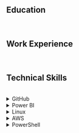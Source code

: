 <h2>Education</h2><br>
<h2>Work Experience</h2><br>
<h2>Technical Skills</h2><br>
<details>
  <summary>GitHub</summary><br>
  <details>
    <summary>First Day on GitHub</summary><br>
    <ul>
      <li><b>Introduction to GitHub:</b> This went over the basics of GitHub. I assigned myself to an issue, and went through processes like creating branches and pull requests, and merging those pull requests.</li>
      <li><b>Communication using Markdown:</b> With the help of this section, I used Markdown formatting to create lists, add headings, include images and links, and apply emphasis to text.</li>
      <li><b>Uploading Your Project to GitHub:</b> For this last section of my first day I prepared a project and uploaded it to a private repository.</li>
    </ul>
   </details>
  <details>
    <summary>First Week on GitHub</summary><br>
    <ul>
      <li><b>GitHub Pages:</b> In this section I created a GitHub Pages site and customized it with blogs and other items using pull requests.</li>
      <li><b>Reviewing pull requests:</b> As part of this module I assigned myself to, commented on, and merged various pull requests, including looking at reviews and applying suggestions.</li>
      <li><b>Managing merge conflicts:</b> In this section I created conflicts and merged pull requests once those conflicts were resolved.</li>
      <li><b>Securing your workflows:</b> For this last section I enabled repository settings and updated the dependcy in order to secure my workflow.</li>
    </ul>
  </details><br>
</details>

<details>
  <summary>Power BI</summary><br>
  <details>
    <summary>Analyzing and Visualizing Data with Power BI</summary><br>
    This is a copy of the syllabus for my Power BI course:<br>
    <img src="EdxCourse.jpeg" alt="Power BI Syllabus"><br><br>

    Here's a breakdown of each chapter:
    <ul>
      <li><b>Introduction:</b> This provided an overview of how Power BI works, including the tools and community that are available for support.</li>
      <li><b>Power BI Desktop Data Transformations:</b> This chapter was about learning to handle data using Power BI Desktop. Specifically I practiced importing data from databases or other sources, editing for certain data types, transforming columns, and pulling only certain data using query parameters.</li>
      <li><b>Power BI Desktop Modeling:</b> In this module I learned about how to manipulate data in the Power BI Desktop. This included creating new calculated columns or measures, filtering data, and learning about how to create and manipulate new data within the application.</li>
      <li><b>Power BI Desktop Visualization:</b> For this section I created and worked with various visualizations including pie charts, treemaps, slicers, maps, waterfalls, scatter plots, gauges, and other elements.</li>
      <li><b>Power BI Service:</b> This section focused on creating and sharing dashboards. Skills I gained included learning how to pin and arrange different elements into a dashboard and publishing that dashboard to the web.</li>
      <li><b>Working with Excel:</b> This module helped to teach me about how Excel and Power BI work together. This included importing Excel data into Power BI, analyzing that data, and being able to pin data directly from Excel into Power BI.</li>
      <li><b>Direct Connectivity:</b> This chapter was about using Power BI to connect to other data sources and extract data to analyze from them. As part of this section, I connected to a SQL database and used data from there to create visualizations and reports.</li>
      <li><b>Developer API:</b> In this chapter I learned that Power BI can integrate with other applications to pull data and create custom visualizations. Specifically, I downloaded visuals such as Sunburst or Radar for this purpose.</li>
      <li><b>Mobile App:</b> In this last module I learned about mobile access to Power BI, and learned how to modify reports and dashboards to be viewed on a mobile device.</li>
    </ul>
  </details>
  <details>
    <summary>Example Dashboard</summary><br>
    As part of my Power BI training I created an example dashboard using the <a href="https://docs.microsoft.com/en-us/power-bi/sample-retail-analysis">Retail Analysis</a> sample dataset from Microsoft. A video of me explaining my dashboard can be found <a href="https://youtu.be/M_BMv8Bf7pQ">here</a>.<br><br>
    My dashboard was creating using data collected from a retail business with two chains. My analyses mostly focused on sales or profit, and I also included one section focusing on business by geographic location and one section comparing newer stores to previously existing stores. <br><br>
    <img src= "Dashboard1.png" alt="Power BI Dashboard"><br>
    <img src= "Dashboard2.png" alt="Power BI Dashboard"><br><br>
    <img src= "Dashboard3.png" alt="Power BI Dashboard"><br><br>
    <img src= "Dashboard4.png" alt="Power BI Dashboard"><br>
  </details><br>
</details>

<details>
  <summary>Linux</summary><br>
  <details>
    <summary>The Linux Community and a Career in Open Source</summary><br>
    <ul>
      <li><b>Linux Evolution and Popular Operating Systems: </b>Gained an understanding of distributions in the Linux operating system and learned about popoular distributions. I also looked at embedded systems and learned more about how Linux has empowered computer workloads in the cloud. Finally, I used the command line to connect to a remote server using SSH, and ran some simple commands such as whoami, ls, pwd, last, uptime, and man.</li>
      <li><b>Major Open-Source Applications: </b>For this section I learned more about open-source applications that use Linux, including browsers, email clients and office applications. We also learned about Linux server applications such as Apache, MySQL and NGINX in addition to a few scripting languages. Lastly we talked about package management, and installed RPM and DEB packages on a remote server. </li>
      <li><b>Open-Source Software and Licensing: </b>This section expanded upon what it means for something to be open source and the different types of open-source licenses that exist.</li>
      <li><b>ICT Skills and Working in Linux: </b>Learned about using a Linux desktop in terms of configuration, web usage, and privacy.I also learned more about accessing the command line by setting up an SSH connection to a remote host via my local macOS terminal, and used commands to determine which distribution I was running.</li>
    </ul>
  </details>
  <details>
    <summary>Finding Your Way on a Linux System</summary><br>
    <ul>
      <li><b>Command Line Basics: </b>Navigating the command line with commands such as pwd, cd, w, and last; setting, locating, and using variables; and how to properly use quotations or other syntax.</li>
      <li><b>Using the Command Line to Get Help: </b>Accessing documentation such as man or info pages to learn more about a commmand or file. </li>
      <li><b>Using Directories and Listing Files: </b>Learning about the Linux filesystem hierarcy in addition to moving around teh filesystem or between directories. Also learned about hidden files, a user's home directory, and absolute and relative paths.</li>
      <li><b>Creating, Moving, and Deleting Files: </b>Learned how to create, move, and delete files and directories. Also looked at how globbing can be used to search for or select certain files or directories.</li>
    </ul>
  </details>
  <details>
    <summary>The Power of the Command Line</summary><br>
    <ul>
      <li><b>Archiving Files on the Command Line: </b>Creating an archive using the command line, and then adding or extracting files from an archive. Also used compression to reduce file sizes.</li>
      <li><b>Searching and Extracting Data from Files: </b>Looked at command line pipes, regular expressions, and using I/O redirection to create files from a command or to read input into a command from a file.</li>
      <li><b>Turning Commands into a Script: </b>Learned about basic shell scripting and common text editors nano and vim.</li>
    </ul>
   </details>
   <details>
    <summary>The Linux Operating System</summary><br>
    <ul>
      <li><b>Choosing an Operating System: </b>Observed the differences between Windows, OS X, and Linux. We also examined the distribution lifecycle to help understand how to a Linux distribution for a specific use case.</li>
      <li><b>Understanding Computer Hardware: </b>Worked to understand how hardware components such as the processor, the motherboard, data storage, and memory work together with the help of drivers. Also used commands including, df, lscpu, lshw, dmidecode, and free to get more information about the hardware.</li>
      <li><b>Where Data is Stored: </b>Knowing where configuration data is stored and where to find process data, in addition to using kernel message to troubleshoot hardware device issues. Also learned about logs and the curl command as a method to find more information or troubleshoot.</li>
      <li><b>Your Computer on the Network: </b>Gained a general understanding of networks, routers, and the internet; how data moves through the network, and how Linux operates on the network. Used DNS configuration and examined network settings using commands such as ipconfig.</li>
    </ul>
   </details>
   <details>
    <summary>Security and File Permissions</summary><br>
    <ul>
      <li><b>Basic Security and Identifying User Types: </b>Compared root and standard users and used the sudo command to elevate permissions for standard users. Also compared standard users to system or service users. </li>
      <li><b>Creating Users and Groups: </b>Learned more about how to manage a Linux system by creating or modifying users and groups. Also looked at user IDs in the Linux operating system and used the command line to determine UID and GID schemes.</li>
      <li><b>Managing File Permissions and Ownership: </b>Modified ownership and modes of files and directories to restrict access to those items.</li>
      <li><b>Special Directories and Files: </b>Created temporary files and looked at the differences between directories depending on file holding needs. Also used symbolic links to reference files or directories, and learned how to work with those when filenames change.</li>
    </ul>
   </details>
   <details>
    <summary>Linux Certification</summary><br>
    <img src= "doc.png" alt="Linux Certification"><br>
   </details>
   <details>
     <summary>Algo VPN with Digital Ocean</summary><br>
    After completing my Linux Essentials training, I used Ubuntu via VirtualBox to set up an Algo VPN with Digital Ocean. I also used WireGuard to activate and deactivate the VPN. The following image shows my IP address before activating the VPN, and then after. You can see that the IP address in the second image matches the IP address shown for my Digital Ocean droplet.<br><br>
    <img src="vpn_proof.png"><br>
  </details><br>
</details>
  
<details>
  <summary>AWS</summary><br>
    <details>
    <summary>Managing AWS Access with Users, Groups, and Roles</summary><br>
    Covered AWS Identity and Access Management or IAM, and learned how to set up and configure users, groups, roles, and policies in order to control who has access to AWS resources.<br><br>
    </details>
  <details>
    <summary>Networking Services and Connectivity</summary><br>
    Learned about how AWS operates as a global system with worldwide infrastructure. Also covered Virtual Private Clouds, or VPCs, and created a basic VPC which included configuring internet gateways, routing tables, network access control lists, and establishing subnets across multiple Availability Zones.<br><br>
    </details>
    <details>
    <summary>Compute Services</summary><br>
    For this section I configured a Linux EC2 (Elastic Cloud Compute) instance, which I continued to from my Mac terminal via SSH. Configuring this instance included setting up security rules for inbound and outbound traffic. I also learned how to connect to a Windows EC2 instance using Putty.<br><br>
    </details>
    <details>
    <summary>Storage Services</summary><br>
    This section covered Amazon S3, or Amazon Simple Storage Service. I learned about the different storage classes that are available depending on user needs, and created both public and private Amazon S3 buckets to store folders and objects in. I also enabled versions to ensure that various versions of the same bucket would be available. Finally, I created a basic Amazon S3 Lifecycle Policy to control how long an object stays in a specific storage class.<br><br>
    </details>
    <details>
    <summary>Database Services</summary><br>
    In this section I learned about the database services AWS offers such as Amazon RDS (Relational Database Services) and DynamoDB. As part of a lab I created a MySQL compatible Aurora RDS Database. This process included verifying security groups, network access control lists, and route tables to allow for communication between a private and public subnet, and creating a EC2 instance in order to connect to the RDS database.<br><br>
    </details>
    <details>
    <summary>Monitoring, Alerts, and Notifications</summary><br>
    This section worked with with Amazon SNS, or Simple Notification Service, and I learned how Amazon SNS can be used to push messages out from publishers to subscribers. I also learned about AWS management tools, namely CloudWatch, which can be used to monitor elements within an AWS account. As part of a lab, I created a new SNS topic, and then created a CloudWatch Events rule to prompt that topic and provide an email notification whenever there was a state change to an EC2 instance. This section also discussed CloudTrail for the purpose of tracking actions on an AWS account.<br><br>
    </details>
    <details>
    <summary>Load Balancing, Elasticity, and Scalability</summary><br>
    This section touched on Amazon's Electric Load Balancer (ELB) which can be applied to evenly distribute traffic between EC2 instances, Auto Scaling, which can be used to increase or reduce the number of EC2 instances needed, and Route 53, which is a cloud Domain Name System service. As part of a lab I created and configured an application load balancer, including creating an auto scaling group using my own launch configuration, which I tested with an alias record. <br><br>
    </details>
    <details>
    <summary>Serverless Compute</summary><br>
    This section covered Lambda, which lets you run code without having to manage or configure servers. As part of this training, I created a basic Lambda function used to shut down an EC2 instance.<br><br>
    </details>
    <details>
    <summary>AWS Certification</summary><br>
    <img src= "awscert.png" alt="AWS Certification"><br>
   </details>
   <details>
    <summary>Algo VPN and OpenVPN with AWS</summary><br>
    After completing the AWS Essentials training, I set up an EC2 instance on AWS and used that to run a VPN using both Algo VPN and OpenVPN.<br><br>
    <img src= "awsalgo.png" alt="AWS Algo VPN"><br>
    <img src= "awsopenvpn.PNG" alt="AWS OpenVPN"><br>
   </details><br>
 </details>

<details>
  <summary>PowerShell</summary><br>
    <details>
    <summary>Discovery and Getting Help</summary><br>
    For this first training segment, I learned how Linux skills can transfer into PowerShell. Like with Linux, PowerShell allows you to search for different commands, or cmdlets, using commands like "get-help," so there is no need to memorize the thousands of commands that exist. You can also modify "get-help" with commands like "-Detailed" or "-ShowWindow," which provides you more information and examples of how different cmdlets work. Finally, we learned about cmdlet syntax and how to use parameteres and arguments<br><br>
    </details>
    <details>
    <summary>Extending Your Capabilities with PowerShell</summary><br>
    In this section I learned about using snap-ins and modules in PowerShell. This included learning how to find and install different modules using methods such as dynamic importing, in addition to looking for modules using Microsoft repositories or a local repository. <br><br>
    </details>
    <details>
    <summary>Using the Power of the Pipeline</summary><br>
    This section explained how you can used the pipeline to string various commands together. One application of this pipleine is that you can work with CSV and XML files and import or export them from your existing information. You can also compare files to the processing you currently have. Finally, you can convert information into HTML webpages. <br><br>
    </details>
    <details>
    <summary>Getting More out of Objects</summary><br>
    In this section I learned about PowerShell objects and how to get more information on them using cmdlets like "Get-Member." You can also sort the information you receive on objects using cmdlets like "Sort-Object," or you can create filters for that data. In addition, you can use cmdlets to create your own properties or rename the properties already shown in PowerShell.<br><br>
    </details>
  <details>
    <summary>Scripts and Automation</summary><br>
    This section covered how to use PowerShell Integrated Scripting Environment to record commands you've built. Just like when writing commands, you can include parameters when scripting to focus on the items that matter to you. One way I learned how to store this scripts is through variables, which is a type of temporary storage on PowerShell. Finally, it can be helpful to include comments in your scripts to act as a guide for when you want to use those commands later. <br><br>
    </details>
    <details>
    <summary>Scalable Management with PowerShell Remoting</summary><br>
    This last section introduced PowerShell remoting, starting with enabling PowerShell remoting so you can use it on your machine. Powershell remoting can be used in a one-to-one capacity between devices, or you can can scale to a one-to-may relationship, and operate many machines using a single device. <br><br>
    </details>
   <details>
    <summary>PowerShell Essentials Certification</summary><br>
    <br>
    <img src= "PowerShellCert.png" alt="PowerShell Certification"><br>
   </details><br>
</details>
